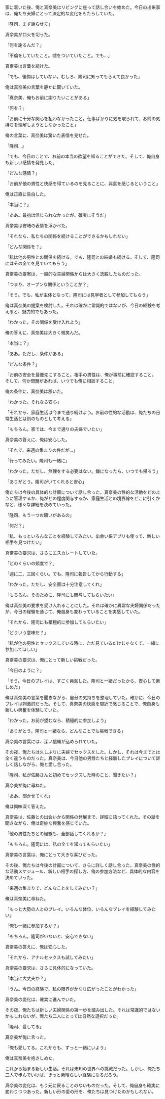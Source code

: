 家に着いた後、俺と真奈美はリビングに座って話し合いを始めた。今日の出来事は、俺たち夫婦にとって決定的な変化をもたらしていた。

「隆司、まず謝らせて」

真奈美が口火を切った。

「何を謝るんだ？」

「不倫をしていたこと。嘘をついていたこと。でも…」

真奈美は言葉を続けた。

「でも、後悔はしていない。むしろ、隆司に知ってもらえて良かった」

俺は真奈美の言葉を静かに聞いていた。

「真奈美、俺もお前に謝りたいことがある」

「何を？」

「お前に十分な関心を払わなかったこと。仕事ばかりに気を取られて、お前の気持ちを理解しようとしなかったこと」

俺の言葉に、真奈美は驚いた表情を見せた。

「隆司…」

「でも、今日のことで、お前の本当の欲望を知ることができた。そして、俺自身も新しい感情を発見した」

「どんな感情？」

「お前が他の男性と快感を得ているのを見ることに、興奮を感じるということ」

俺は正直に告白した。

「本当に？」

「ああ。最初は信じられなかったが、確実にそうだ」

真奈美は安堵の表情を浮かべた。

「それなら、私たちの関係を続けることができるかもしれない」

「どんな関係を？」

「私は他の男性との関係を続ける。でも、隆司との結婚も続ける。そして、隆司にはその全てを見ていてもらう」

真奈美の提案は、一般的な夫婦関係からは大きく逸脱したものだった。

「つまり、オープンな関係ということか？」

「そう。でも、私が主体となって、隆司には見学者として参加してもらう」

俺は真奈美の提案を検討した。それは確かに常識的ではないが、今日の経験を考えると、魅力的でもあった。

「わかった。その関係を受け入れよう」

俺の答えに、真奈美は大きく微笑んだ。

「本当に？」

「ああ。ただし、条件がある」

「どんな条件？」

「お前の安全を最優先にすること。相手の男性は、俺が事前に確認すること。そして、何か問題があれば、いつでも俺に相談すること」

俺の条件に、真奈美は頷いた。

「わかった。それなら安心」

「それから、家庭生活は今まで通り続けよう。お前の性的な活動は、俺たちの日常生活とは別のものとして考える」

「もちろん。家では、今まで通りの夫婦でいたい」

真奈美の答えに、俺は安心した。

「それで、来週の集まりの件だが…」

「行ってみたい。隆司も一緒に」

「わかった。ただし、無理をする必要はない。嫌になったら、いつでも帰ろう」

「ありがとう。隆司がいてくれると安心」

俺たちは今後の具体的な計画について話し合った。真奈美の性的な活動をどのように管理するか、俺がどの程度関与するか、家庭生活との境界線をどこに引くかなど、様々な詳細を決めていった。

「隆司、もう一つお願いがあるの」

「何だ？」

「私、もっといろんなことを経験してみたい。出会い系アプリも使って、新しい相手を見つけたい」

真奈美の要求は、さらにエスカレートしていた。

「どのくらいの頻度で？」

「週に二、三回くらい。でも、隆司に報告してから行動する」

「わかった。ただし、安全面は十分注意してくれ」

「もちろん。そのために、隆司にも関与してもらいたい」

俺は真奈美の要求を受け入れることにした。それは確かに異常な夫婦関係だったが、今日の経験を通じて、俺自身も変わっていることを実感していた。

「それから、隆司にも積極的に参加してもらいたい」

「どういう意味だ？」

「私が他の男性とセックスしている時に、ただ見ているだけじゃなくて、一緒に参加してほしい」

真奈美の要求は、俺にとって新しい挑戦だった。

「今日のように？」

「そう。今日のプレイは、すごく興奮した。隆司と一緒だったから、安心して楽しめた」

俺は真奈美の言葉を聞きながら、自分の気持ちを整理していた。確かに、今日のプレイは刺激的だった。そして、真奈美の快感を間近で感じることで、俺自身も新しい興奮を体験していた。

「わかった。お前が望むなら、積極的に参加しよう」

「ありがとう。隆司と一緒なら、どんなことでも挑戦できる」

真奈美の言葉には、深い信頼が込められていた。

その夜、俺たちは久しぶりに夫婦でセックスをした。しかし、それは今までとは全く違うものだった。真奈美は、今日他の男性たちと経験したプレイについて詳しく話しながら、俺と愛し合った。

「隆司、私が佐藤さんと初めてセックスした時のこと、聞きたい？」

真奈美が俺に尋ねた。

「ああ、聞かせてくれ」

俺は興味深く答えた。

真奈美は、佐藤との出会いから関係の発展まで、詳細に語ってくれた。その話を聞きながら、俺は奇妙な興奮を感じていた。

「他の男性たちとの経験も、全部話してくれるか？」

「もちろん。隆司には、私の全てを知ってもらいたい」

真奈美の言葉は、俺にとって大きな喜びだった。

その後、俺たちは今後の計画について、さらに詳しく話し合った。真奈美の性的な活動スケジュール、新しい相手の探し方、俺の参加方法など、具体的な内容を決めていった。

「来週の集まりで、どんなことをしてみたい？」

俺は真奈美に尋ねた。

「もっと大勢の人とのプレイ。いろんな体位、いろんなプレイを経験してみたい」

「俺も一緒に参加するか？」

「もちろん。隆司がいないと、安心できない」

真奈美の答えに、俺は安心した。

「それから、アナルセックスも試してみたい」

真奈美の要求は、さらに具体的になっていた。

「本当に大丈夫か？」

「うん。今日の経験で、私の限界がかなり広がったことがわかった」

真奈美の変化は、確実に進んでいた。

その夜、俺たちは新しい夫婦関係の第一歩を踏み出した。それは常識的ではないかもしれないが、俺たち二人にとっては自然な選択だった。

「隆司、愛してる」

真奈美が俺に言った。

「俺も愛してる。これからも、ずっと一緒にいよう」

俺は真奈美を抱きしめた。

これから始まる新しい生活。それは未知の世界への挑戦だった。しかし、俺たち二人で歩んでいけば、きっと素晴らしい経験になるだろう。

真奈美の変化は、もう元に戻ることのないものだった。そして、俺自身も確実に変わりつつあった。新しい形の愛の形を、俺たちは見つけたのかもしれない。